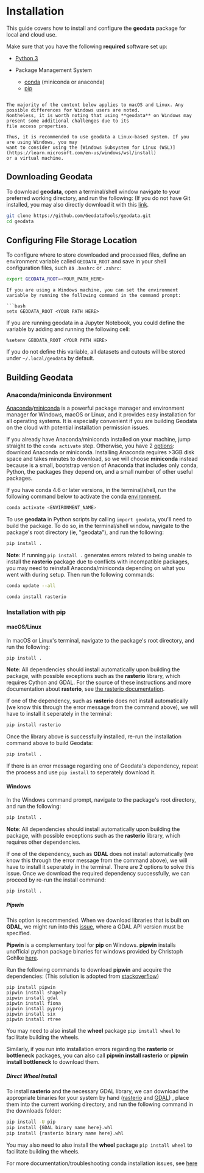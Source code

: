 # Installation

This guide covers how to install and configure the **geodata** package for local and cloud use.

Make sure that you have the following **required** software set up:

* [Python 3](https://www.python.org/downloads/)

* Package Management System
  - [conda](https://docs.conda.io/projects/conda/en/latest/) (miniconda or anaconda)
  - [pip](https://pip.pypa.io/en/stable/installation/)


```{note}

The majority of the content below applies to macOS and Linux. Any possible differences for Windows users are noted.
Nontheless, it is worth noting that using **geodata** on Windows may present some additional challenges due to its
file access properties.

Thus, it is recommended to use geodata a Linux-based system. If you are using Windows, you may
want to consider using the [Windows Subsystem for Linux (WSL)](https://learn.microsoft.com/en-us/windows/wsl/install)
or a virtual machine.
```

## Downloading Geodata

To download **geodata**, open a terminal/shell window navigate to your preferred working directory, and run the following: (If you do not have Git installed, you may also directly download it with this [link](https://github.com/GeodataTools/geodata/archive/refs/heads/master.zip).

```bash
git clone https://github.com/GeodataTools/geodata.git
cd geodata
```

## Configuring File Storage Location

To configure where to store downloaded and processed files, define an environment variable called `GEODATA_ROOT` and save in your shell configuration files, such as `.bashrc` or `.zshrc`:

```bash
export GEODATA_ROOT=<YOUR_PATH_HERE>
```

```{note}
If you are using a Windows machine, you can set the environment variable by running the following command in the command prompt:

```bash
setx GEODATA_ROOT <YOUR PATH HERE>
```

If you are running geodata in a Jupyter Notebook, you could define the variable by adding and running the following cell:
```
%setenv GEODATA_ROOT <YOUR PATH HERE>
```

If you do not define this variable, all datasets and cutouts will be stored under `~/.local/geodata` by default.

## Building Geodata

### Anaconda/miniconda Environment

[Anaconda](https://www.anaconda.com/download)/[miniconda](https://docs.conda.io/en/latest/miniconda.html) is a powerful package manager and environment manager for Windows, macOS or Linux, and it provides easy installation for all operating systems. It is especially convenient if you are building Geodata on the cloud with potential installation permission issues.

If you already have Anaconda/miniconda installed on your machine, jump straight to the `conda activate` step. Otherwise, you have 2 [options](https://conda.io/projects/conda/en/latest/user-guide/install/download.html#anaconda-or-miniconda): download Anaconda or miniconda. Installing Anaconda requires >3GB disk space and takes minutes to download, so we will choose **miniconda** instead because is a small, bootstrap version of Anaconda that includes only conda, Python, the packages they depend on, and a small number of other useful packages.

If you have conda 4.6 or later versions, in the terminal/shell, run the following command below to activate the conda [environment](https://docs.conda.io/projects/conda/en/latest/user-guide/getting-started.html#managing-environments).

```bash
conda activate <ENVIRONMENT_NAME>
```

To use **geodata** in Python scripts by calling `import geodata`, you'll need to build the package.  To do so, in the terminal/shell window, navigate to the package's root directory (ie, "geodata"), and run the following:

```bash
pip install .
```

**Note**: If running `pip install .` generates errors related to being unable to install the **rasterio** package due to conflicts with incompatible packages, you may need to reinstall Anaconda/miniconda depending on what you went with during setup. Then run the following commands:

```bash
conda update --all
```

```bash
conda install rasterio
```

### Installation with pip

#### macOS/Linux
In macOS or Linux's terminal, navigate to the package's root directory, and run the following:

```bash
pip install .
```

**Note**: All dependencies should install automatically upon building the package, with possible exceptions such as the **rasterio** library, which requires Cython and GDAL. For the source of these instructions and more documentation about **rasterio**, see [the rasterio documentation](https://rasterio.readthedocs.io/en/latest/installation.html).

If one of the dependency, such as **rasterio** does not install automatically (we know this through the error message from the command above), we will have to install it seperately in the terminal:

```bash
pip install rasterio
```

Once the library above is successfully installed, re-run the installation command above to build Geodata:

```bash
pip install .
```

If there is an error message regarding one of Geodata's dependency, repeat the process and use `pip install` to seperately download it.

#### Windows

In the Windows command prompt, navigate to the package's root directory, and run the following:

```bash
pip install .
```

**Note**: All dependencies should install automatically upon building the package, with possible exceptions such as the **rasterio** library, which requires other dependencies.

If one of the dependency, such as **GDAL** does not install automatically (we know this through the error message from the command above), we will have to install it seperately in the terminal. There are 2 options to solve this issue. Once we download the required dependency successfully, we can proceed by re-run the install command:

```bash
pip install .
```
##### Pipwin

This option is recommended. When we download libraries that is built on **GDAL**, we might run into this [issue](https://stackoverflow.com/q/54734667), where a GDAL API version must be specified.

**Pipwin** is a complementary tool for **pip** on Windows. **pipwin** installs unofficial python package binaries for windows provided by Christoph Gohlke [here](http://www.lfd.uci.edu/~gohlke/pythonlibs/).

Run the following commands to download **pipwin** and acquire the dependencies: (This solution is adopted from [stackoverflow](https://stackoverflow.com/a/58943939))

```
pip install pipwin
pipwin install shapely
pipwin install gdal
pipwin install fiona
pipwin install pyproj
pipwin install six
pipwin install rtree
```

You may need to also install the **wheel** package `pip install wheel` to facilitate building the wheels.

Similarly, if you run into installation errors regarding the **rasterio** or **bottleneck** packages, you can also call **pipwin install rasterio** or **pipwin install bottleneck** to download them.

##### Direct Wheel Install

To install **rasterio** and the necessary GDAL library, we can download the appropriate binaries for your system by hand ([rasterio](https://www.lfd.uci.edu/~gohlke/pythonlibs/#rasterio) and [GDAL](https://www.lfd.uci.edu/~gohlke/pythonlibs/#gdal)) , place them into the current working directory, and run the following command in the downloads folder:

```bash
pip install -U pip
pip install {GDAL binary name here}.whl
pip install {rasterio binary name here}.whl
```

You may also need to also install the **wheel** package `pip install wheel` to facilitate building the wheels.

For more documentation/troubleshooting conda installation issues, see [here](https://github.com/conda-forge/rasterio-feedstock)
